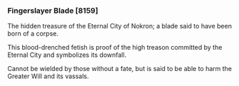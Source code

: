 ### Fingerslayer Blade [8159]

The hidden treasure of the Eternal City of Nokron; a blade said to have been born of a corpse.

This blood-drenched fetish is proof of the high treason committed by the Eternal City and symbolizes its downfall.

Cannot be wielded by those without a fate, but is said to be able to harm the Greater Will and its vassals.